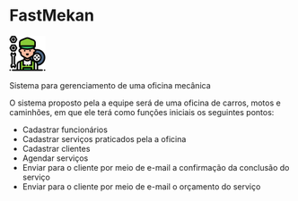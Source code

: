# FastMekan
![Image of Yaktocat](img/mechanic.png)

Sistema para gerenciamento de uma oficina mecânica

O sistema proposto pela a equipe será de uma oficina de carros, motos e caminhões, em que ele terá como funções iniciais os seguintes pontos:

* Cadastrar funcionários
* Cadastrar serviços praticados pela a oficina 
* Cadastrar clientes
* Agendar serviços
* Enviar para o cliente por meio de e-mail a confirmação da conclusão do serviço
* Enviar para o cliente por meio de e-mail o orçamento do serviço
